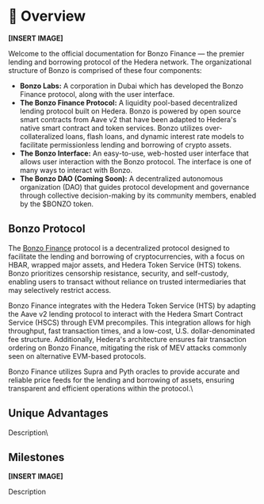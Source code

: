 # 🤠 Overview

**\[INSERT IMAGE]**

Welcome to the official documentation for Bonzo Finance — the premier lending and borrowing protocol of the Hedera network. The organizational structure of Bonzo is comprised of these four components:

* **Bonzo Labs:** A corporation in Dubai which has developed the Bonzo Finance protocol, along with the user interface.
* **The Bonzo Finance Protocol:** A liquidity pool-based decentralized lending protocol built on Hedera. Bonzo is powered by open source smart contracts from Aave v2 that have been adapted to Hedera's native smart contract and token services. Bonzo utilizes over-collateralized loans, flash loans, and dynamic interest rate models to facilitate permissionless lending and borrowing of crypto assets.
* **The Bonzo Interface:** An easy-to-use, web-hosted user interface that allows user interaction with the Bonzo protocol. The interface is one of many ways to interact with Bonzo.
* **The Bonzo DAO (Coming Soon):** A decentralized autonomous organization (DAO) that guides protocol development and governance through collective decision-making by its community members, enabled by the $BONZO token.

## Bonzo Protocol

The [Bonzo Finance](https://www.bonzo.finance) protocol is a decentralized protocol designed to facilitate the lending and borrowing of cryptocurrencies, with a focus on HBAR, wrapped major assets, and Hedera Token Service (HTS) tokens. Bonzo prioritizes censorship resistance, security, and self-custody, enabling users to transact without reliance on trusted intermediaries that may selectively restrict access.

Bonzo Finance integrates with the Hedera Token Service (HTS) by adapting the Aave v2 lending protocol to interact with the Hedera Smart Contract Service (HSCS) through EVM precompiles. This integration allows for high throughput, fast transaction times, and a low-cost, U.S. dollar-denominated fee structure. Additionally, Hedera's architecture ensures fair transaction ordering on Bonzo Finance, mitigating the risk of MEV attacks commonly seen on alternative EVM-based protocols.

Bonzo Finance utilizes Supra and Pyth oracles to provide accurate and reliable price feeds for the lending and borrowing of assets, ensuring transparent and efficient operations within the protocol.\


## Unique Advantages

Description\


## Milestones

**\[INSERT IMAGE]**

Description

